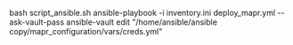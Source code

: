
bash script_ansible.sh
ansible-playbook -i inventory.ini deploy_mapr.yml --ask-vault-pass
ansible-vault edit "/home/ansible/ansible copy/mapr_configuration/vars/creds.yml"
